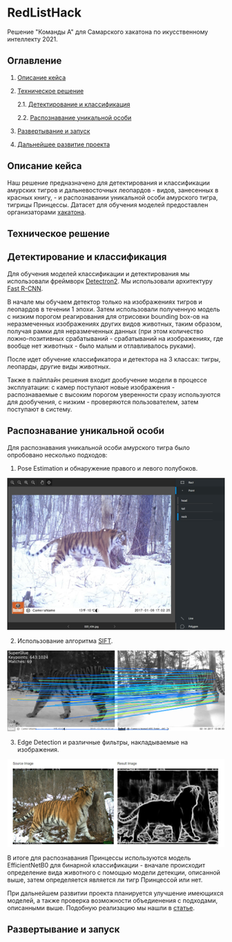 # RedListHack

Решение "Команды А" для Самарского хакатона по икусственному интеллекту 2021.

## Оглавление

1. [Описание кейса]()

2. [Техническое решение]()

    2.1. [Детектирование и классификация]()

    2.2. [Распознавание уникальной особи]()

3. [Развертывание и запуск]()

4. [Дальнейшее развитие проекта]()

## Описание кейса

Наш решение предназначено для детектирования и классификации амурских тигров и дальневосточных леопардов - видов, занесенных в красных книгу, - и распознавании уникальной особи амурского тигра, тигрицы Принцессы. Датасет для обучения моделей предоставлен организаторами [хакатона](https://hacks-ai.ru/hakaton/samara).

## Техническое решение

## Детектирование и классификация

Для обучения моделей классификации и детектирования мы использовали фреймворк [Detectron2](https://github.com/facebookresearch/detectron2). Мы использовали архитектуру [Fast R-CNN](https://arxiv.org/abs/1504.08083).

В начале мы обучаем детектор только на изображениях тигров и леопардов в течении 1 эпохи. Затем использовали полученную модель с низким порогом реагирования для отрисовки bounding box-ов на неразмеченных изображениях других видов животных, таким образом, получая рамки для неразмеченных данных (при этом количество ложно-позитивных срабатываний - срабатываний на изображениях, где вообще нет животных - было малым и отлавливалось руками).

После идет обучение классификатора и детектора на 3 классах: тигры, леопарды, другие виды животных.

Также в пайплайн решения входит дообучение модели в процессе эксплуатации: с камер поступают новые изображения - распознаваемые с высоким порогом уверенности сразу используются для дообучения, с низким - проверяются пользователем, затем поступают в систему.

## Распознавание уникальной особи

Для распознавания уникальной особи амурского тигра было опробовано несколько подходов:

1. Pose Estimation и обнаружение правого и левого полубоков.

![PoseEstim](imgs/pose_estm.jpg)

2. Использование алгоритма [SIFT](https://ru.wikipedia.org/wiki/%D0%9C%D0%B0%D1%81%D1%88%D1%82%D0%B0%D0%B1%D0%BD%D0%BE-%D0%B8%D0%BD%D0%B2%D0%B0%D1%80%D0%B8%D0%B0%D0%BD%D1%82%D0%BD%D0%B0%D1%8F_%D1%82%D1%80%D0%B0%D0%BD%D1%81%D1%84%D0%BE%D1%80%D0%BC%D0%B0%D1%86%D0%B8%D1%8F_%D0%BF%D1%80%D0%B8%D0%B7%D0%BD%D0%B0%D0%BA%D0%BE%D0%B2).

![SIFT](imgs/sift.png)

3. Edge Detection и различные фильтры, накладываемые на изображения.

![Edges](imgs/edge.png)

В итоге для распознавания Принцессы используются модель EfficientNetB0 для бинарной классификации - вначале происходит определение вида животного с помощью модели детекции, описанной выше, затем определяется является ли тигр Принцессой или нет. 

При дальнейшем развитии проекта планируется улучшение имеющихся моделей, а также проверка возможности объедиенения с подходами, описанными выше. Подобную реализацию мы нашли в [статье](https://openaccess.thecvf.com/content_ICCVW_2019/papers/CVWC/Shukla_A_Hybrid_Approach_to_Tiger_Re-Identification_ICCVW_2019_paper.pdf).

## Развертывание и запуск
